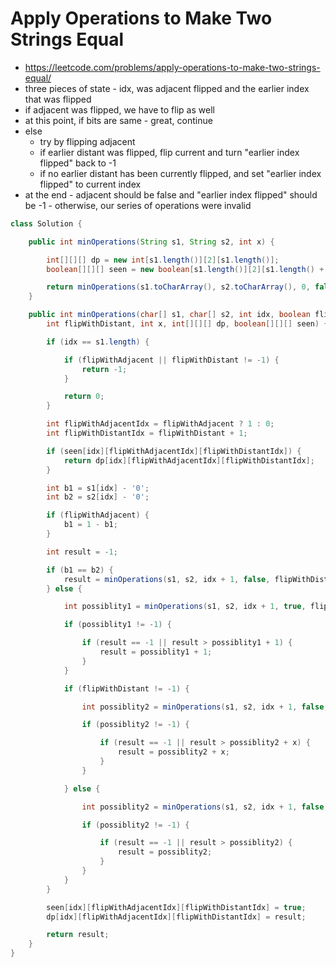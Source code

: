 # Apply Operations to Make Two Strings Equal

- https://leetcode.com/problems/apply-operations-to-make-two-strings-equal/
- three pieces of state - idx, was adjacent flipped and the earlier index that was flipped
- if adjacent was flipped, we have to flip as well
- at this point, if bits are same - great, continue
- else
  - try by flipping adjacent
  - if earlier distant was flipped, flip current and turn "earlier index flipped" back to -1
  - if no earlier distant has been currently flipped, and set "earlier index flipped" to current index
- at the end - adjacent should be false and "earlier index flipped" should be -1 - otherwise, our series of operations were invalid

```java
class Solution {

    public int minOperations(String s1, String s2, int x) {

        int[][][] dp = new int[s1.length()][2][s1.length()];
        boolean[][][] seen = new boolean[s1.length()][2][s1.length() + 1];

        return minOperations(s1.toCharArray(), s2.toCharArray(), 0, false, -1, x, dp, seen);
    }

    public int minOperations(char[] s1, char[] s2, int idx, boolean flipWithAdjacent, 
        int flipWithDistant, int x, int[][][] dp, boolean[][][] seen) {

        if (idx == s1.length) {

            if (flipWithAdjacent || flipWithDistant != -1) {
                return -1;
            }

            return 0;
        }

        int flipWithAdjacentIdx = flipWithAdjacent ? 1 : 0;
        int flipWithDistantIdx = flipWithDistant + 1;

        if (seen[idx][flipWithAdjacentIdx][flipWithDistantIdx]) {
            return dp[idx][flipWithAdjacentIdx][flipWithDistantIdx];
        }

        int b1 = s1[idx] - '0';
        int b2 = s2[idx] - '0';

        if (flipWithAdjacent) {
            b1 = 1 - b1;
        }

        int result = -1;

        if (b1 == b2) {
            result = minOperations(s1, s2, idx + 1, false, flipWithDistant, x, dp, seen);
        } else {

            int possiblity1 = minOperations(s1, s2, idx + 1, true, flipWithDistant, x, dp, seen);

            if (possiblity1 != -1) {

                if (result == -1 || result > possiblity1 + 1) {
                    result = possiblity1 + 1;
                }
            }

            if (flipWithDistant != -1) {

                int possiblity2 = minOperations(s1, s2, idx + 1, false, -1, x, dp, seen);

                if (possiblity2 != -1) {

                    if (result == -1 || result > possiblity2 + x) {
                        result = possiblity2 + x;
                    }
                }

            } else {

                int possiblity2 = minOperations(s1, s2, idx + 1, false, idx, x, dp, seen);

                if (possiblity2 != -1) {

                    if (result == -1 || result > possiblity2) {
                        result = possiblity2;
                    }
                }
            }
        }

        seen[idx][flipWithAdjacentIdx][flipWithDistantIdx] = true;
        dp[idx][flipWithAdjacentIdx][flipWithDistantIdx] = result;

        return result;
    }
}
```
